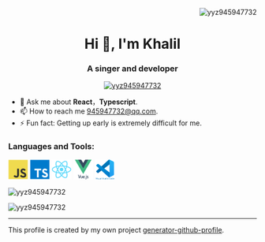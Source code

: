 <p align="right"> <img src="https://komarev.com/ghpvc/?username=yyz945947732&label=Profile%20views&color=0e75b6&style=flat" alt="yyz945947732" /> </p>

<h1 align="center">Hi 👋, I'm Khalil</h1>
<h3 align="center">A singer and developer</h3>

<p align="center"> <a href="https://github.com/ryo-ma/github-profile-trophy"><img src="https://github-profile-trophy.vercel.app/?username=yyz945947732&theme=flat" alt="yyz945947732" /></a> </p>

- 💬 Ask me about **React**，**Typescript**.
- 📫 How to reach me 945947732@qq.com.
- ⚡ Fun fact: Getting up early is extremely difficult for me.

<h3 align="left">Languages and Tools:</h3>

<p align="left">
<img src="https://raw.githubusercontent.com/devicons/devicon/master/icons/javascript/javascript-original.svg" alt="typescript" width="40" height="40" />
<img src="https://raw.githubusercontent.com/devicons/devicon/master/icons/typescript/typescript-original.svg" alt="typescript" width="40" height="40" />
<img src="https://raw.githubusercontent.com/devicons/devicon/master/icons/react/react-original.svg" alt="react" width="40" height="40" />
<img src="https://raw.githubusercontent.com/devicons/devicon/master/icons/vuejs/vuejs-original-wordmark.svg" alt="vuejs" width="40" height="40"/>
<img src="https://raw.githubusercontent.com/devicons/devicon/master/icons/vscode/vscode-original-wordmark.svg" alt="vuejs" width="40" height="40"/> 
</p>

<p align="left">
  <img src="https://github-readme-stats.vercel.app/api/top-langs?username=yyz945947732&show_icons=true&locale=en&layout=compact&theme=light" alt="yyz945947732" />
</p>

<p align="left">
<img src="https://github-readme-stats.vercel.app/api?username=yyz945947732&show_icons=true&locale=en&theme=light" alt="yyz945947732" />
</p>

---

This profile is created by my own project [generator-github-profile](https://github.com/yyz945947732/generator-github-profile).
